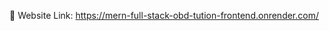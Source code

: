 🔗 Website Link: [https://mern-full-stack-obd-tution-frontend.onrender.com/
](https://portfolioofankankumarpaul.netlify.app/)
